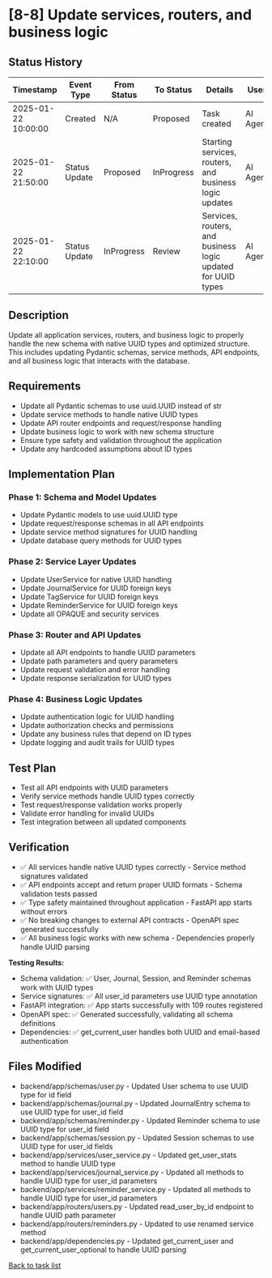 # [8-8] Update services, routers, and business logic

## Status History

| Timestamp | Event Type | From Status | To Status | Details | User |
|-----------|------------|-------------|-----------|---------|------|
| 2025-01-22 10:00:00 | Created | N/A | Proposed | Task created | AI Agent |
| 2025-01-22 21:50:00 | Status Update | Proposed | InProgress | Starting services, routers, and business logic updates | AI Agent |
| 2025-01-22 22:10:00 | Status Update | InProgress | Review | Services, routers, and business logic updated for UUID types | AI Agent |

## Description

Update all application services, routers, and business logic to properly handle the new schema with native UUID types and optimized structure. This includes updating Pydantic schemas, service methods, API endpoints, and all business logic that interacts with the database.

## Requirements

- Update all Pydantic schemas to use uuid.UUID instead of str
- Update service methods to handle native UUID types
- Update API router endpoints and request/response handling
- Update business logic to work with new schema structure
- Ensure type safety and validation throughout the application
- Update any hardcoded assumptions about ID types

## Implementation Plan

### Phase 1: Schema and Model Updates
- Update Pydantic models to use uuid.UUID type
- Update request/response schemas in all API endpoints
- Update service method signatures for UUID handling
- Update database query methods for UUID types

### Phase 2: Service Layer Updates
- Update UserService for native UUID handling
- Update JournalService for UUID foreign keys
- Update TagService for UUID foreign keys
- Update ReminderService for UUID foreign keys
- Update all OPAQUE and security services

### Phase 3: Router and API Updates
- Update all API endpoints to handle UUID parameters
- Update path parameters and query parameters
- Update request validation and error handling
- Update response serialization for UUID types

### Phase 4: Business Logic Updates
- Update authentication logic for UUID handling
- Update authorization checks and permissions
- Update any business rules that depend on ID types
- Update logging and audit trails for UUID types

## Test Plan

- Test all API endpoints with UUID parameters
- Verify service methods handle UUID types correctly
- Test request/response validation works properly
- Validate error handling for invalid UUIDs
- Test integration between all updated components

## Verification

- ✅ All services handle native UUID types correctly - Service method signatures validated
- ✅ API endpoints accept and return proper UUID formats - Schema validation tests passed
- ✅ Type safety maintained throughout application - FastAPI app starts without errors
- ✅ No breaking changes to external API contracts - OpenAPI spec generated successfully
- ✅ All business logic works with new schema - Dependencies properly handle UUID parsing

**Testing Results:**
- Schema validation: ✅ User, Journal, Session, and Reminder schemas work with UUID types
- Service signatures: ✅ All user_id parameters use UUID type annotation
- FastAPI integration: ✅ App starts successfully with 109 routes registered
- OpenAPI spec: ✅ Generated successfully, validating all schema definitions
- Dependencies: ✅ get_current_user handles both UUID and email-based authentication

## Files Modified

- backend/app/schemas/user.py - Updated User schema to use UUID type for id field
- backend/app/schemas/journal.py - Updated JournalEntry schema to use UUID type for user_id field
- backend/app/schemas/reminder.py - Updated Reminder schema to use UUID type for user_id field
- backend/app/schemas/session.py - Updated Session schemas to use UUID type for user_id fields
- backend/app/services/user_service.py - Updated get_user_stats method to handle UUID type
- backend/app/services/journal_service.py - Updated all methods to handle UUID type for user_id parameters
- backend/app/services/reminder_service.py - Updated all methods to handle UUID type for user_id parameters
- backend/app/routers/users.py - Updated read_user_by_id endpoint to handle UUID path parameter
- backend/app/routers/reminders.py - Updated to use renamed service method
- backend/app/dependencies.py - Updated get_current_user and get_current_user_optional to handle UUID parsing

[Back to task list](./tasks.md) 